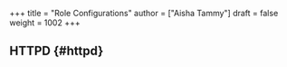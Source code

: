 +++
title = "Role Configurations"
author = ["Aisha Tammy"]
draft = false
weight = 1002
+++

## HTTPD {#httpd}